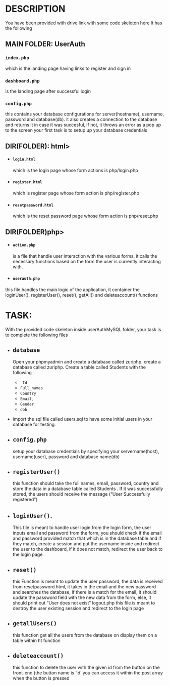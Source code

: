 # DESCRIPTION
You have been provided with drive link with some code skeleton here
It has the following
## MAIN FOLDER: UserAuth

### `index.php` 
  which is the landing page having links to register and sign in
### `dashboard.php` 
  is the landing page after successful login
### `config.php`
  this contains your database configurations for server(hostname), username, password and database(db).
  it also creates a connection to the database and returns it in case it was succesful, if not, it throws an error as a pop up to the screen
  your first task is to setup up your database credentials
## DIR(FOLDER): html>
  - #### `login.html` 
      which is the login page whose form actions is php/login.php
  - #### `register.html `
      which is register page whose form action is php/register.php
  - #### `resetpassword.html`
     which is the reset password page whose form action is php/reset.php
## DIR(FOLDER)php>
  - #### `action.php` 
    is a file that handle user interaction with the various forms, it calls the necessary functions based on the form the user is currently interacting with.
  - #### `userauth.php` 
  this file handles the main logic of the application, it container the loginUser(), registerUser(), reset(), getAll() and deleteaccount() functions

# TASK:
 With the provided code skeleton inside userAuthMySQL folder, your task is to complete the following files
- ## `database`
  Open your phpmyadmin and create a database called zuriphp.
  create a database called zuriphp.
  Create a table called Students with the following
   - ` Id`
   - `Full_names`
   - `Country`
   - `Email`,
   - `Gender`
  - `dob`
 - import the sql file called users.sql to have some initial users in your database for testing.
- ## `config.php` 
  setup your database credentials by specifying your servername(host), username(user), password and database name(db) 

- ## `registerUser()`
  this function should take the full names, email, password, country and store the data in a database table called Students . If it was successfully stored, the users should receive the message (“User Successfully registered”)
- ## `loginUser()`. 
  This file is meant to handle user login from the login form, the user inputs email and password from the form, you should check if the email and password provided match that which is in the database table and if they match, create a session and put the username inside and redirect the user to the dashboard, if it does not match, redirect the user back to the login page
- ## `reset()` 
  this Function is meant to update the user password, the data is received from resetpassword.html, it takes in the email and the new password and searches the database, if there is a match for the email, it should update the password field with the new data from the form, else, it should print out “User does not exist”
  logout.php this file is meant to destroy the user existing session and redirect to the login page 
- ## `getallUsers()` 
  this function get all the users from the database on display them on a table within ht function
- ## `deleteaccount()`
  this function to delete the user with the given id from the button on the front-end (the button name is ‘id’ you can access it within the post array when the button is pressed


